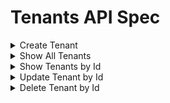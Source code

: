 # Tenants API Spec

<details><summary>Create Tenant</summary>

### Endpoint : ```POST /api/v1/tenants```

> Setiap User hanya diijinkan untuk membuat 1 tenant

Request Body :

```json
{
  "user_id": 1,
  "name_tenants": "Tenant Name",
  "address_tenants": "Tenant Address"
}
```

Response Body Success :

```json
{
  "success": "true",
  "message": "Tenant created successfully",
  "data": {
    "id": 1,
    "user_id": 1,
    "name_tenants": "Tenant Name",
    "address_tenants": "Tenant Address",
    "created_at": "2024-05-29T09:27:59.169Z"
  }
}
```

Respons Body Error (user_id not found):

```json
{
  "success": "false",
  "message": "User ID not found!"
}
```

Respons Body Error (Jika user sudah mempunyai tenant):

```json
{
  "success": "false",
  "message": "User already has a tenant"
}
```
</details>

<details><summary>Show All Tenants</summary>

### Endpoint : ```GET /api/v1/tenants```

Respons Body Success :

```json
{
  "success": "true",
  "data": [
    {
      "id": 1,
      "user_id": 46,
      "name_tenants": "Tenant Name",
      "address_tenants": "Tenant Address",
      "created_at": "2024-05-29T09:20:02.361Z"
    }
  ]
}
```
</details>

<details><summary>Show Tenants by Id</summary>

### Endpoint : ```GET /api/v1/tenants/:id```

Respons Body Success :

```json
{
  "success": "true",
  "data": {
    "id": 5,
    "user_id": 46,
    "name_tenants": "Tenant Name",
    "address_tenants": "Tenant Address",
    "created_at": "2024-05-29T09:21:54.933Z",
    "products": [
      {
        "id": 3,
        "name_products": "Stroller Lucu 2",
        "slug": "stroller-lucu-2",
        "pictures": "https://www.static-src.com/wcsstore/Indraprastha/images/catalog/full//98/MTA-48544360/pacific_baby_stroller_bayi_pacific_spacebaby_sb-6212_-reversible_stir-_full01_k1qzxqto.jpg",
        "description": "A high-end smartphone with 128GB storage",
        "price": 100,
        "stock": 2,
        "is_available": true,
        "created_at": "2024-05-29T16:17:36.780Z",
        "updated_at": "2024-05-29T16:17:36.780Z",
        "category_id": 1,
        "tenant_id": 5,
        "category": {
          "id": 1,
          "name_categories": "Stroller",
          "created_at": "2024-05-29T16:08:18.905Z"
        }
      },
      {
        "id": 5,
        "name_products": "Stroller Lucu 23",
        "slug": "stroller-lucu-23",
        "pictures": "https://www.static-src.com/wcsstore/Indraprastha/images/catalog/full//98/MTA-48544360/pacific_baby_stroller_bayi_pacific_spacebaby_sb-6212_-reversible_stir-_full01_k1qzxqto.jpg",
        "description": "A high-end smartphone with 128GB storage",
        "price": 100000,
        "stock": 2,
        "is_available": true,
        "created_at": "2024-05-29T16:38:20.007Z",
        "updated_at": "2024-05-29T16:38:20.007Z",
        "category_id": 1,
        "tenant_id": 5,
        "category": {
          "id": 1,
          "name_categories": "Stroller",
          "created_at": "2024-05-29T16:08:18.905Z"
        }
      }
    ],
    "totalProducts": 2
  }
}
```

Respons Body Error :

```json
{
  "success": "false",
  "message": "Tenant not found"
}
```
</details>

<details><summary>Update Tenant by Id</summary>

### Endpoint : ```PATCH /api/v1/tenants/:id```

Request Body :

```json
{
  "name_tenants": "Updated Tenant Name",
  "address_tenants": "Updated Tenant Address"
}
```

Response Budy Success

```json
{
  "success": "true",
  "message": "Tenant updated successfully",
  "data": {
    "id": 1,
    "user_id": 46,
    "name_tenants": "Updated Tenant Name",
    "address_tenants": "Updated Tenant Address",
    "created_at": "2024-05-29T09:20:02.361Z"
  }
}
```

</details>

<details><summary>Delete Tenant by Id</summary>

### Endpoint : ```DELETE /api/v1/tenants/:id```

Response Body Success

```json
{
  "success": "true",
  "message": "Tenant deleted successfully"
}
```

Response Body Error :

```json
{
  "success": "false",
  "message": "Tenant not found or already deleted!"
}
```
</details>
